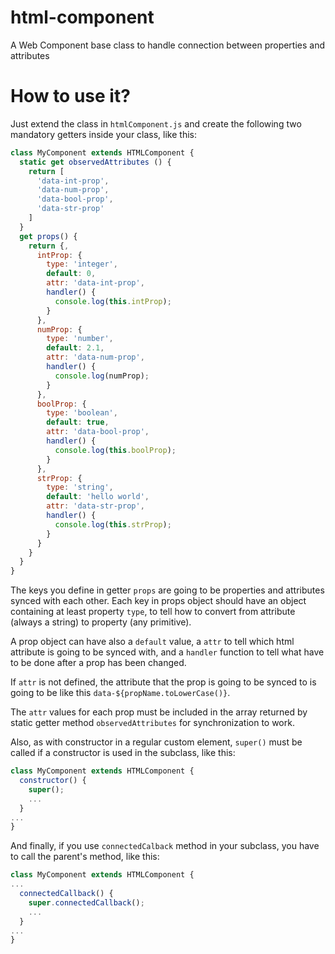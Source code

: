 # html-component
A Web Component base class to handle connection between properties and attributes

# How to use it?
Just extend the class in `htmlComponent.js` and create the following two mandatory getters inside your class, like this:

```js
class MyComponent extends HTMLComponent {
  static get observedAttributes () {
    return [
      'data-int-prop',
      'data-num-prop',
      'data-bool-prop',
      'data-str-prop'
    ]
  }
  get props() {
    return {,
      intProp: {
        type: 'integer',
        default: 0,
        attr: 'data-int-prop',
        handler() {
          console.log(this.intProp);
        }
      },
      numProp: {
        type: 'number',
        default: 2.1,
        attr: 'data-num-prop',
        handler() {
          console.log(numProp);
        }
      },
      boolProp: {
        type: 'boolean',
        default: true,
        attr: 'data-bool-prop',
        handler() {
          console.log(this.boolProp);
        }
      },
      strProp: {
        type: 'string',
        default: 'hello world',
        attr: 'data-str-prop',
        handler() {
          console.log(this.strProp);
        }
      }
    }
  }
}
```

The keys you define in getter `props` are going to be properties and attributes synced with each other. Each key in props object should have an object containing at least property `type`, to tell how to convert from attribute (always a string) to property (any primitive).

A prop object can have also a `default` value, a `attr` to tell which html attribute is going to be synced with, and a `handler` function to tell what have to be done after a prop has been changed.

If `attr` is not defined, the attribute that the prop is going to be synced to is going to be like this `data-${propName.toLowerCase()}`.

The `attr` values for each prop must be included in the array returned by static getter method `observedAttributes` for synchronization to work.

Also, as with constructor in a regular custom element, `super()` must be called if a constructor is used in the subclass, like this:

```js
class MyComponent extends HTMLComponent {
  constructor() {
    super();
    ...
  }
...
}
```

And finally, if you use `connectedCalback` method in your subclass, you have to call the parent's method, like this:

```js
class MyComponent extends HTMLComponent {
...
  connectedCallback() {
    super.connectedCallback();
    ...
  }
...
}
```
